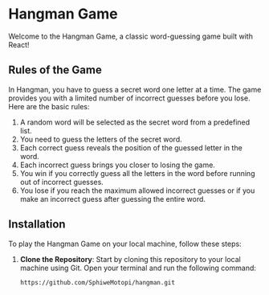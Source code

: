 # Hangman Game

Welcome to the Hangman Game, a classic word-guessing game built with React!

## Rules of the Game

In Hangman, you have to guess a secret word one letter at a time. The game provides you with a limited number of incorrect guesses before you lose. Here are the basic rules:

1. A random word will be selected as the secret word from a predefined list.
2. You need to guess the letters of the secret word.
3. Each correct guess reveals the position of the guessed letter in the word.
4. Each incorrect guess brings you closer to losing the game.
5. You win if you correctly guess all the letters in the word before running out of incorrect guesses.
6. You lose if you reach the maximum allowed incorrect guesses or if you make an incorrect guess after guessing the entire word.

## Installation

To play the Hangman Game on your local machine, follow these steps:

1. **Clone the Repository**: Start by cloning this repository to your local machine using Git. Open your terminal and run the following command:

   ```bash
   https://github.com/SphiweMotopi/hangman.git
